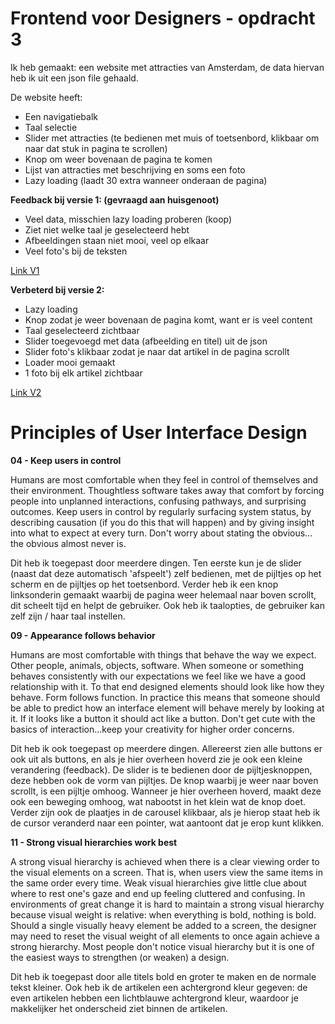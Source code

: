 # Frontend voor Designers - opdracht 3
Ik heb gemaakt:
een website met attracties van Amsterdam, de data hiervan heb ik uit een json file gehaald. 

De website heeft:
- Een navigatiebalk
- Taal selectie
- Slider met attracties (te bedienen met muis of toetsenbord, klikbaar om naar dat stuk in pagina te scrollen)
- Knop om weer bovenaan de pagina te komen
- Lijst van attracties met beschrijving en soms een foto
- Lazy loading (laadt 30 extra wanneer onderaan de pagina)

**Feedback bij versie 1: (gevraagd aan huisgenoot)**
- Veel data, misschien lazy loading proberen (koop)
- Ziet niet welke taal je geselecteerd hebt
- Afbeeldingen staan niet mooi, veel op elkaar
- Veel foto's bij de teksten

[Link V1](https://kimgarrard.github.io/frontendvoordesigners/opdracht3/Versie1/)

**Verbeterd bij versie 2:**
- Lazy loading
- Knop zodat je weer bovenaan de pagina komt, want er is veel content
- Taal geselecteerd zichtbaar
- Slider toegevoegd met data (afbeelding en titel) uit de json
- Slider foto's klikbaar zodat je naar dat artikel in de pagina scrollt
- Loader mooi gemaakt
- 1 foto bij elk artikel zichtbaar

[Link V2](https://kimgarrard.github.io/frontendvoordesigners/opdracht3/Versie3/)

# Principles of User Interface Design
**04 - Keep users in control**

Humans are most comfortable when they feel in control of themselves and their environment. Thoughtless software takes away that comfort by forcing people into unplanned interactions, confusing pathways, and surprising outcomes. Keep users in control by regularly surfacing system status, by describing causation (if you do this that will happen) and by giving insight into what to expect at every turn. Don't worry about stating the obvious…the obvious almost never is.

Dit heb ik toegepast door meerdere dingen. Ten eerste kun je de slider (naast dat deze automatisch 'afspeelt') zelf bedienen, met de pijltjes op het scherm en de pijltjes op het toetsenbord. Verder heb ik een knop linksonderin gemaakt waarbij de pagina weer helemaal naar boven scrollt, dit scheelt tijd en helpt de gebruiker. Ook heb ik taalopties, de gebruiker kan zelf zijn / haar taal instellen. 

**09 - Appearance follows behavior**

Humans are most comfortable with things that behave the way we expect. Other people, animals, objects, software. When someone or something behaves consistently with our expectations we feel like we have a good relationship with it. To that end designed elements should look like how they behave. Form follows function. In practice this means that someone should be able to predict how an interface element will behave merely by looking at it. If it looks like a button it should act like a button. Don't get cute with the basics of interaction…keep your creativity for higher order concerns.

Dit heb ik ook toegepast op meerdere dingen. Allereerst zien alle buttons er ook uit als buttons, en als je hier overheen hoverd zie je ook een kleine verandering (feedback). De slider is te bedienen door de pijltjesknoppen, deze hebben ook de vorm van pijltjes. De knop waarbij je weer naar boven scrollt, is een pijltje omhoog. Wanneer je hier overheen hoverd, maakt deze ook een beweging omhoog, wat nabootst in het klein wat de knop doet. Verder zijn ook de plaatjes in de carousel klikbaar, als je hierop staat heb ik de cursor veranderd naar een pointer, wat aantoont dat je erop kunt klikken. 

**11 - Strong visual hierarchies work best**

A strong visual hierarchy is achieved when there is a clear viewing order to the visual elements on a screen. That is, when users view the same items in the same order every time. Weak visual hierarchies give little clue about where to rest one's gaze and end up feeling cluttered and confusing. In environments of great change it is hard to maintain a strong visual hierarchy because visual weight is relative: when everything is bold, nothing is bold. Should a single visually heavy element be added to a screen, the designer may need to reset the visual weight of all elements to once again achieve a strong hierarchy. Most people don't notice visual hierarchy but it is one of the easiest ways to strengthen (or weaken) a design.

Dit heb ik toegepast door alle titels bold en groter te maken en de normale tekst kleiner. Ook heb ik de artikelen een achtergrond kleur gegeven: de even artikelen hebben een lichtblauwe achtergrond kleur, waardoor je makkelijker het onderscheid ziet binnen de artikelen. 
